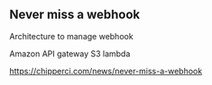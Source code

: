 ## Never miss a webhook

Architecture to manage webhook

Amazon API gateway
S3
lambda

https://chipperci.com/news/never-miss-a-webhook
